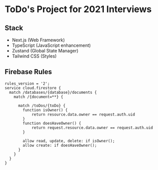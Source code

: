 # ToDo's Project for 2021 Interviews

## Stack

- Next.js (Web Framework)
- TypeScript (JavaScript enhancement)
- Zustand (Global State Manager)
- Tailwind CSS (Styles)

## Firebase Rules

```
rules_version = '2';
service cloud.firestore {
  match /databases/{database}/documents {
    match /{document=**} {

      match /toDos/{toDo} {
      	function isOwner() {
        	return resource.data.owner == request.auth.uid
        }
        function doesHaveOwner() {
        	return request.resource.data.owner == request.auth.uid
        }

      	allow read, update, delete: if isOwner();
        allow create: if doesHaveOwner();
      }
    }
  }
}
```

